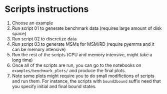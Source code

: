 # Scripts instructions

1. Choose an example
2. Run script 01 to generate benchmark data (requires large amount of disk space)
3. Run script 02 to discretize data 
4. Run script 03 to generate MSMs for MSM/RD (require pyemma and it can be memory intensive)
5. Run the rest of the scripts (CPU and memory intensive, might take a long time)
6. Once all of the scripts are run, you can go to the notebooks on  `examples/benchmark_plots/` and produce the final plots.
7. Note some plots might require you to do small modifictions of scripts and run them. For instance, the scripts with `bound2bound` suffix need that you specify initial and final bound states.
